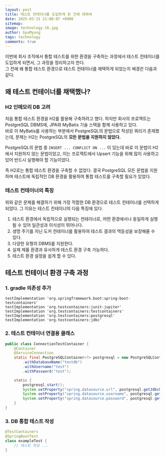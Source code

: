 ```yaml
---
layout:	post
title: 테스트 컨테이너를 도입하게 된 건에 대하여
date: 2025-03-31 21:08:07 +0900
sitemap: 
image: technology-16.jpg
author: GyuMyung
tags: technology
comments: true
---
```


이번에 회사 조직에서 통합 테스트를 위한 환경을 구축하는 과정에서 테스트 컨테이너를 도입하게 되면서, 그 과정을 정리하고자 한다.<br/>
그 전에 왜 통합 테스트 환경으로 테스트 컨테이너를 채택하게 되었는지 배경은 다음과 같다.<br/>

## 왜 테스트 컨테이너를 채택했나?
### H2 인메모리 DB 고려

처음 통합 테스트 환경을 H2를 활용해 구축하려고 했다. 하지만 회사의 프로젝트는 PostgreSQL DBMS에, JPA와 MyBatis 기술 스택을 함께 사용하고 있다.<br/>
바로 이 MyBatis를 사용하는 부분에서 PostgreSQL의 문법으로 작성된 쿼리가 존재했는데, 문제는 H2는 PostgreSQL의 **모든 문법을 지원하지 않았다.**

PostgreSQL의 문법 중 `INSERT ... CONFLICT ON ...` 이 있는데 바로 이 문법이 H2에서 지원하지 않는 문법이었고, 이는 프로젝트에서 Upsert 기능을 위해 많이 사용하고 있어 반드시 실행해야 할 기능이었다.

즉 H2로는 통합 테스트 환경을 구축할 수 없었다. 결국 PostgreSQL 모든 문법을 지원하며 테스트에 독립적인 DB 환경을 활용하여 통합 테스트를 구축할 필요가 있었다.

### 테스트 컨테이너의 특징

위와 같은 문제를 해결하기 위해 가장 적합한 DB 환경으로 테스트 컨테이너를 선택하게 되었다. 그 이유는 테스트 컨테이너의 다음 특징에 있다.

1. 테스트 환경에서 독립적으로 실행되는 컨테이너로, 어떤 환경에서나 동일하게 실행될 수 있어 일관성과 이식성이 뛰어나다.
2. 생명 주기를 지닌 도커 컨테이너를 활용하여 테스트 결과의 멱등성을 보장해줄 수 있다.
3. 다양한 유형의 DBMS를 지원한다.
4. 실제 제품 환경과 유사하게 테스트 환경 구축 가능하다.
5. 테스트 환경 설정을 쉽게 할 수 있다.

## 테스트 컨테이너 환경 구축 과정
### 1. gradle 의존성 추가
```build
testImplementation 'org.springframework.boot:spring-boot-testcontainers'
testImplementation 'org.testcontainers:junit-jupiter'
testImplementation 'org.testcontainers:testcontainers'
testImplementation 'org.testcontainers:postgresql'
testImplementation 'org.testcontainers:jdbc'
```

### 2. 테스트 컨테이너 연결용 클래스
```java
public class ConnectionTestContainer {
    @Container
    @ServiceConnection
    static final PostgreSQLContainer<?> postgresql = new PostgreSQLContainer<>("postgres:16-alpine")
        .withDatabaseName("testdb")
        .withUsername("test")
        .withPassword("test");

    static {
        postgresql.start();
        System.setProperty("spring.datasource.url", postgresql.getJdbcUrl());
        System.setProperty("spring.datasource.username", postgresql.getUsername());
        System.setProperty("spring.datasource.password", postgresql.getPassword());
    }
}
```

### 3. DB  통합 테스트 작성
```java
@TestContainers
@SpringBootTest
class exampleTest {
    // 테스트 작성 ...
}
```
